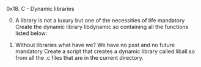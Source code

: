 0x18. C - Dynamic libraries

0. A library is not a luxury but one of the necessities of life
mandatory
Create the dynamic library libdynamic.so containing all the functions listed below:

1. Without libraries what have we? We have no past and no future
mandatory
Create a script that creates a dynamic library called liball.so from all the .c files that are in the current directory.
